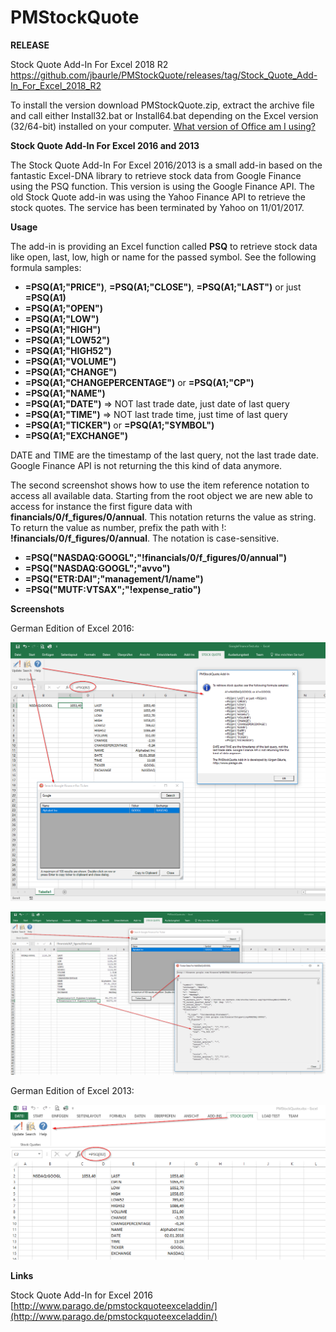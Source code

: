 # PMStockQuote

**RELEASE**

Stock Quote Add-In For Excel 2018 R2<br>
https://github.com/jbaurle/PMStockQuote/releases/tag/Stock_Quote_Add-In_For_Excel_2018_R2

To install the version download PMStockQuote.zip, extract the archive file and call either Install32.bat or Install64.bat depending on the Excel version (32/64-bit) installed on your computer. [What version of Office am I using?](https://support.office.com/en-us/article/About-Office-What-version-of-Office-am-I-using-932788b8-a3ce-44bf-bb09-e334518b8b19)

**Stock Quote Add-In For Excel 2016 and 2013**

The Stock Quote Add-In For Excel 2016/2013 is a small add-in based on the fantastic Excel-DNA library to retrieve stock data from Google Finance using the PSQ function. This version is using the Google Finance API. The old Stock Quote add-in was using the Yahoo Finance API to retrieve the stock quotes. The service has been terminated by Yahoo on 11/01/2017.

**Usage**

The add-in is providing an Excel function called **PSQ** to retrieve stock data like open, last, low, high or name for the passed symbol. See the following formula samples:

* **=PSQ(A1;"PRICE")**, **=PSQ(A1;"CLOSE")**, **=PSQ(A1;"LAST")** or just **=PSQ(A1)**
* **=PSQ(A1;"OPEN")**
* **=PSQ(A1;"LOW")**
* **=PSQ(A1;"HIGH")**
* **=PSQ(A1;"LOW52")**
* **=PSQ(A1;"HIGH52")**
* **=PSQ(A1;"VOLUME")**
* **=PSQ(A1;"CHANGE")**
* **=PSQ(A1;"CHANGEPERCENTAGE")** or **=PSQ(A1;"CP")**
* **=PSQ(A1;"NAME")**
* **=PSQ(A1;"DATE")** => NOT last trade date, just date of last query
* **=PSQ(A1;"TIME")** => NOT last trade time, just time of last query
* **=PSQ(A1;"TICKER")** or **=PSQ(A1;"SYMBOL")**
* **=PSQ(A1;"EXCHANGE")**

DATE and TIME are the timestamp of the last query, not the last trade date. Google Finance API is not returning the this kind of data anymore.

The second screenshot shows how to use the item reference notation to access all available data. Starting from the root object we are new able to access for instance the first figure data with **financials/0/f_figures/0/annual**. This notation returns the value as string. To return the value as number, prefix the path with !: **!financials/0/f_figures/0/annual**. The notation is case-sensitive.

* **=PSQ("NASDAQ:GOOGL";"!financials/0/f_figures/0/annual")**
* **=PSQ("NASDAQ:GOOGL";"avvo")**
* **=PSQ("ETR:DAI";"management/1/name")**
* **=PSQ("MUTF:VTSAX";"!expense_ratio")**

**Screenshots**

German Edition of Excel 2016:

![](docs/PMStockQuoteExcelAddIn2016.png)

![](docs/PMStockQuoteExcelAddIn2016TickerData.png)

German Edition of Excel 2013:

![](docs/PMStockQuoteExcelAddIn.png)

**Links**

Stock Quote Add-In for Excel 2016<br>
[http://www.parago.de/pmstockquoteexceladdin/](http://www.parago.de/pmstockquoteexceladdin/)
